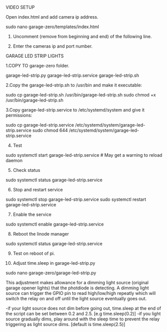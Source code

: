 VIDEO SETUP

Open index.html and add camera ip address.

sudo nano garage-zero/templates/index.html

1. Uncomment (remove <!-- and --> from beginning and end) of the following line.

<!--<center><img name="main" id="main" border="0" width="400" height="300" src="http://[camera ip]:[port]/video"></center> -->

2. Enter the cameras ip and port number.


GARAGE LED STRIP LIGHTS

1.COPY TO garage-zero folder.

garage-led-strip.py
garage-led-strip.service
garage-led-strip.sh

2.Copy the garage-led-strip.sh to /usr/bin and make it executable:

sudo cp garage-led-strip.sh /usr/bin/garage-led-strip.sh
sudo chmod +x /usr/bin/garage-led-strip.sh


3.Copy garage-led-strip.service to /etc/systemd/system and give it permissions:


sudo cp garage-led-strip.service /etc/systemd/system/garage-led-strip.service
sudo chmod 644 /etc/systemd/system/garage-led-strip.service


4. Test

sudo systemctl start garage-led-strip.service   # May get a warning to reload daemon

5. Check status

sudo systemctl status garage-led-strip.service


6. Stop and restart service

sudo systemctl stop garage-led-strip.service
sudo systemctl restart garage-led-strip.service

7. Enable the service 

sudo systemctl enable garage-led-strip.service

8. Reboot the linode manager

sudo systemctl status garage-led-strip.service

9. Test on reboot of pi.

10. Adjust time.sleep in garage-led-strip.py

sudo nano garage-zero/garage-led-strip.py

This adjustment makes allowance for a dimming light source (original garage opener lights) that the photdiode is detecting. A dimming light source can trigger the GPIO pin to read high/low/high repeatly which will switch the relay on and off until the light source eventually goes out.

-if your light source does not dim before going out, time.sleep at the end of the script can be set between 0.2 and 2.5. [e.g time.sleep(0.2)]
-if you light source gradually dims, play around with the sleep time to prevent the relay triggering as light source dims. [default is time.sleep(2.5)]